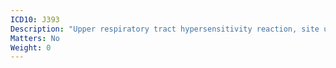 ```yaml
---
ICD10: J393
Description: "Upper respiratory tract hypersensitivity reaction, site unspecified"
Matters: No
Weight: 0
---
```

